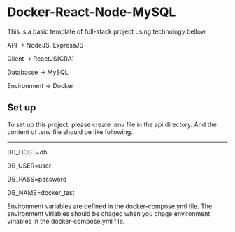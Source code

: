 # Docker-React-Node-MySQL

This is a basic template of full-stack project using technology bellow.

API -> NodeJS, ExpressJS

Client -> ReactJS(CRA)

Databasse -> MySQL

Environment -> Docker

## Set up

To set up this project, please create .env file in the api directory. And the content of .env file should be like following.
***********
DB_HOST=db

DB_USER=user

DB_PASS=password

DB_NAME=docker_test

Environment variables are defined in the docker-compose.yml file. The environment viriables should be chaged when you chage environment viriables in the docker-compose.yml file.